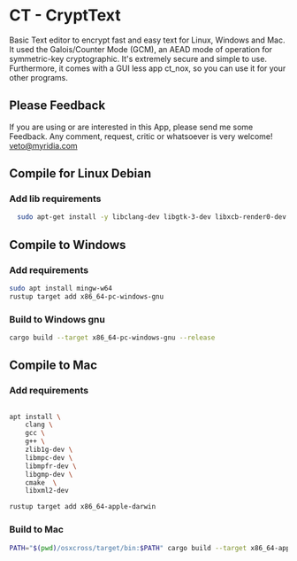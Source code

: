# CT - CryptText
Basic Text editor to encrypt fast and easy text for Linux, Windows and Mac.
It used the Galois/Counter Mode (GCM), an AEAD mode of operation for symmetric-key cryptographic. It's extremely secure and simple to use. Furthermore, it comes with a GUI less app ct_nox, so you can use it for your other programs.

## Please Feedback
If you are using or are interested in this App, please send me some Feedback.
Any comment, request, critic or whatsoever is very welcome! <veto@myridia.com>

## Compile for Linux Debian
### Add lib requirements
```Bash
  sudo apt-get install -y libclang-dev libgtk-3-dev libxcb-render0-dev libxcb-shape0-dev libxcb-xfixes0-dev libxkbcommon-dev libssl-dev
```


## Compile to Windows
### Add requirements
```Bash
sudo apt install mingw-w64
rustup target add x86_64-pc-windows-gnu
```
### Build to Windows gnu
```Bash
cargo build --target x86_64-pc-windows-gnu --release 
```


## Compile to Mac
### Add requirements
```Bash

apt install \
    clang \
    gcc \
    g++ \
    zlib1g-dev \
    libmpc-dev \
    libmpfr-dev \
    libgmp-dev \
    cmake  \
    libxml2-dev 

rustup target add x86_64-apple-darwin
```
### Build to Mac
```Bash
PATH="$(pwd)/osxcross/target/bin:$PATH" cargo build --target x86_64-apple-darwin
```
